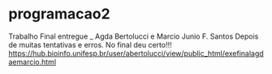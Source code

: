 # programacao2
Trabalho Final entregue _ Agda Bertolucci e Marcio Junio F. Santos
Depois de muitas tentativas e erros.
No final deu certo!!!
https://hub.bioinfo.unifesp.br/user/abertolucci/view/public_html/exefinalagdaemarcio.html
